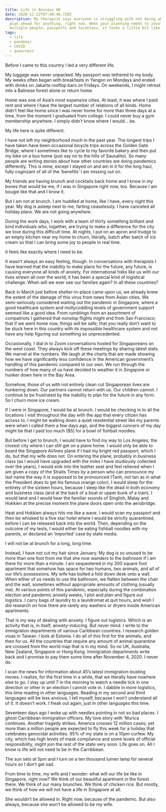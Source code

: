 ```yaml
---
title: Life in Anxious HD
date: 2020-11-22T07:49:46.720Z
description: My therapist says everyone is struggling with not being able to
  plan ahead for anything, right now. When your planning needs to involve
  multiple people, passports and locations, it looks a little bit like this.
tags:
  - life
  - pandemic
  - COVID
  - queerness
---
```

Before I came to this country I led a very different life.


My luggage was never unpacked. My passport was tethered to my body. My weeks often began with breakfasts in Yangon on Mondays and ended with drinks on Jakarta rooftop bars on Fridays. On weekends, I might retreat into a Balinese forest alone or return home.


Home was one of Asia’s most expensive cities. At least, it was where I paid rent and where I have the largest number of relations of all kinds. Home didn’t feel like home since I was never home for more than three days at a time, from the moment I graduated from college. I could never buy a gym membership anywhere. I simply didn’t know where I would... be.


My life here is quite different.


I have not left my neighborhood much in the past year. The longest trips I have taken have been occasional bicycle trips across the Golden Gate Bridge, where I sometimes like to cycle to my favorite bakery and then put my bike on a bus home (just say no to the hills of Sausalito). So many people are writing stories about how other countries are doing pandemics differently. This is mine, except I stayed on and am in it for the long haul, fully cognizant of all of the ‘benefits’ I am missing out on.


My friends are having brunch and cocktails back home and I know in my bones that would be me, if I was in Singapore right now, too. Because I am bougie like that and I know it.


But I am not at brunch. I am huddled at home, like I have, every night this year. My dog is asleep next to me, farting ceaselessly. I have canceled all holiday plans. We are not going anywhere. 


During the work days, I work with a team of thirty something brilliant and kind individuals who, together, are trying to make a difference for the city we love during this difficult time. At nights, I put on an apron and trudge to an empty kitchen near my home to churn, literally, batch after batch of ice cream so that I can bring some joy to people in real time. 


It feels like exactly where I need to be.


It wasn’t always an easy feeling, though. In conversations with therapists I have learned that the inability to make plans for the future, any future, is causing everyone all kinds of anxiety. For international folks like us with our lives strewn all over the world, it has been a special kind of logistical challenge. When will we ever see our families again? In all these countries?


Back in March just before shelter-in-place came upon us, we already knew the extent of the damage of this virus from news from Asian cities. We semi-seriously considered waiting out the pandemic in Singapore, where a good healthcare system and mollycoddling levels of government support seemed like a good idea. From rumblings from an assortment of compatriots I gathered that nonstop flights might end from San Francisco; that if we went home now, things will be safe; that you really don’t want to be stuck here in this country with its impossible healthcare system and not have any help figuring out something so unprecedented. 


Occasionally, I dial in to Zoom conversations hosted for Singaporeans on the west coast. They always kick off these meetings by sharing latest stats. We marvel at the numbers. We laugh at the charts that are made showing how we have significantly less confidence in the American government’s handling of this pandemic compared to our own. We run through the numbers of how many of us have decided to weather it in Singapore or hunker down here in the Bay Area.

 Somehow, those of us with not entirely clean cut Singaporean lives are hunkering down. Our partners cannot return with us. Our children cannot. I continue to be frustrated by the inability to plan for the future in any form. So I churn more ice cream. 


If I were in Singapore, I would be at brunch. I would be checking in to all the locations I visit throughout the day with the app that every citizen has access to. I might be walking down a quiet residential street like my parents were when I called them a few days ago, and the biggest concern of my day might be that I paid too much ($5) for a bowl of fishball noodles. 


But before I get to brunch, I would have to find my way to Los Angeles, the closest city where I can still get on a plane home. I would only be able to board the Singapore Airlines plane if I had my bright red passport, which I do, but that my wife does not. On entering the plane, probably in business class (as I would have upgraded with the miles I have studiously collected over the years), I would sink into the leather seat and feel relieved when I am given a copy of the Straits Times by a person who can pronounce my last name the way it is supposed to be pronounced (Tanh, not tan as in what the President does to get his famous orange color). I would sleep for the entirety of the sixteen hours, because I sleep like the dead in both economy and business class (and at the back of a boat or upper bunk of a train). I would land and I would hear the familiar sounds of Singlish, Malay and Hokkien at the precise moment the plane doors open onto the aerobridge. 

Heat and Hokkien always hits me like a wave. I would scan my passport and then be whisked to a five star hotel where I would be strictly quarantined, before I can be released back into the world. Then, depending on the outcome of my tests, I would either be eating fishball noodles with my parents, or declared an ‘imported’ case by state media.


I will not be at brunch for a long, long time.


Instead, I have not cut my hair since January. My dog is so unused to be more than one foot from me that she now wanders to the bathroom if I am there for more than a minute. I am sequestered in my 300 square foot apartment that somehow has space for two humans, two animals, and all of our life’s possessions. My wife has bolted a fold down desk onto a wall. When either of us needs to use the bathroom, we flatten between the chair and the wall, sometimes without appropriate amounts of clothing (usually me). At various points of this pandemic, especially during the combination election and pandemic anxiety weeks, I plot and plan and figure out logistics. I carry bags of laundry to a laundromat at quit hours, and wish I did research on how there are rarely any washers or dryers inside American apartments.


That is my way of dealing with anxiety. I figure out logistics. Which is an activity that is, in itself, anxiety-inducing. But never mind. I write to the immigration departments of various Caribbean countries. I research golden visas in Taiwan. I look at Estonia. I do all of this first for the animals, and then for us. All the countries that require any amount of animal quarantine are crossed from the world map that is in my mind. So no UK, Australia, New Zealand, Singapore or Hong Kong. Immigration departments write back and I promise to pay them some time after November 4, 2020. I never do.


I scan the news for information about 45’s latest immigration-busting moves. I realize, for the first time in a while, that we literally have nowhere else to go. I stay up until 7 in the morning to watch a needle tick in one direction or other in an election I cannot vote in. I dabble in more logistics, this time reading in other languages. Reading in my second and third languages will be less anxious, I tell myself, because I won’t understand all of it. It doesn’t work. I freak out again, just in other languages this time.


Seventeen days ago I woke up with needles pointing in not so bad places. I ghost Carribbean immigration officers. My love story with ‘Murica continues. Another tragedy strikes. America crosses 12 million cases; yet more than a million people are expected to fly this week for a holiday that celebrates genocidal activities. 95% of my state is on a 10pm curfew. My city, which has high levels of mask compliance and some levels of official responsibility, might join the rest of the state very soon. Life goes on. All I know is life will not need to be in the Carribbean. 


The sun sets at 5pm and I turn on a ten thousand lumen lamp for several hours so I don’t get sad. 


From time to time, my wife and I wonder: what will our life be like in Singapore, right now? We think of our beautiful apartment in the forest there. We think of our many brunches. We think of chicken rice. But mostly, we think of how we will not have a life in Singapore at all.


She wouldn’t be allowed in. Right now, because of the pandemic. But also always, because she won’t be allowed to be my wife.